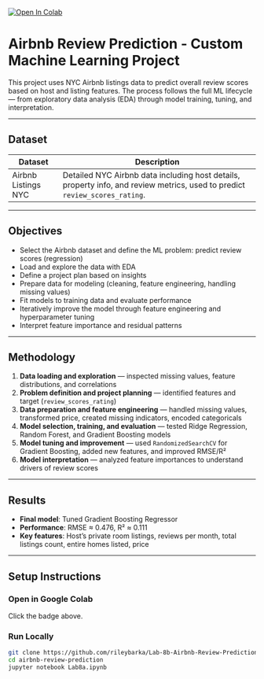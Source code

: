 [![Open In Colab](https://colab.research.google.com/assets/colab-badge.svg)](https://colab.research.google.com/github/rileybarka/Lab-8b-Airbnb-Review-Prediction/blob/main/notebooks/Lab8b.ipynb)

# Airbnb Review Prediction - Custom Machine Learning Project

This project uses NYC Airbnb listings data to predict overall review scores based on host and listing features. The process follows the full ML lifecycle — from exploratory data analysis (EDA) through model training, tuning, and interpretation.

---

## Dataset

| Dataset               | Description                                                  |
|-----------------------|--------------------------------------------------------------|
| Airbnb Listings NYC   | Detailed NYC Airbnb data including host details, property info, and review metrics, used to predict `review_scores_rating`. |

---

## Objectives

- Select the Airbnb dataset and define the ML problem: predict review scores (regression)  
- Load and explore the data with EDA  
- Define a project plan based on insights  
- Prepare data for modeling (cleaning, feature engineering, handling missing values)  
- Fit models to training data and evaluate performance  
- Iteratively improve the model through feature engineering and hyperparameter tuning  
- Interpret feature importance and residual patterns  

---

## Methodology

1. **Data loading and exploration** — inspected missing values, feature distributions, and correlations  
2. **Problem definition and project planning** — identified features and target (`review_scores_rating`)  
3. **Data preparation and feature engineering** — handled missing values, transformed price, created missing indicators, encoded categoricals  
4. **Model selection, training, and evaluation** — tested Ridge Regression, Random Forest, and Gradient Boosting models  
5. **Model tuning and improvement** — used `RandomizedSearchCV` for Gradient Boosting, added new features, and improved RMSE/R²  
6. **Model interpretation** — analyzed feature importances to understand drivers of review scores  

---

## Results

- **Final model**: Tuned Gradient Boosting Regressor  
- **Performance**: RMSE ≈ 0.476, R² ≈ 0.111  
- **Key features**: Host’s private room listings, reviews per month, total listings count, entire homes listed, price  

---

## Setup Instructions

### Open in Google Colab  
Click the badge above.

### Run Locally

```bash
git clone https://github.com/rileybarka/Lab-8b-Airbnb-Review-Prediction.git
cd airbnb-review-prediction
jupyter notebook Lab8a.ipynb
